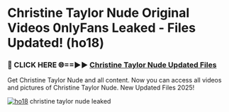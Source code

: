 # Christine Taylor Nude Original Videos 0nlyFans Leaked - Files Updated! (ho18)

<h3>🔴 CLICK HERE 🌐==►► <a href="https://tinyurl.com/52m3yx9h" rel="nofollow">Christine Taylor Nude Updated Files</a></h3>

Get Christine Taylor Nude and all content. Now you can access all videos and pictures of Christine Taylor Nude. New Updated Files 2025!

[![ho18](https://i.imgur.com/TnHtlc8.gif)](https://tinyurl.com/52m3yx9h)
christine taylor nude leaked